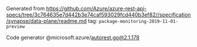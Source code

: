 Generated from https://github.com/Azure/azure-rest-api-specs/tree/3c764635e7d442b3e74caf593029fcd440b3ef82//specification/synapse/data-plane/readme.md tag: `package-monitoring-2019-11-01-preview`

Code generator @microsoft.azure/autorest.go@2.1.178


